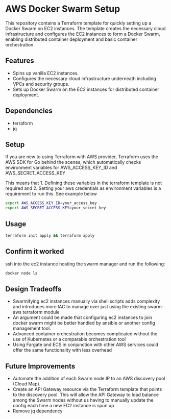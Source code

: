 # AWS Docker Swarm Setup

This repository contains a Terraform template for quickly setting up a Docker Swarm on EC2 instances. The template creates the necessary cloud infrastructure and configures the EC2 instances to form a Docker Swarm, enabling distributed container deployment and basic container orchestration.

## Features

- Spins up vanilla EC2 instances.
- Configures the necessary cloud infrastructure underneath including VPCs and security groups.
- Sets up Docker Swarm on the EC2 instances for distributed container deployment.

## Dependencies
- terraform 
- jq 

## Setup
If you are new to using Terraform with AWS provider, Terraform uses the AWS SDK for Go behind the scenes, which automatically checks environment variables for AWS_ACCESS_KEY_ID and AWS_SECRET_ACCESS_KEY

This means that 1.  Defining these variables in the terraform template is not required and 2.  Setting your aws credentials as environment variables is a requirement to run this.  See example below

```bash
export AWS_ACCESS_KEY_ID=your_access_key
export AWS_SECRET_ACCESS_KEY=your_secret_key
```

## Usage

```bash
terraform init apply && terraform apply
```

## Confirm it worked

ssh into the ec2 instance hosting the swarm manager and run the following:

```bash
docker node ls
```

## Design Tradeoffs
- Swarmifying ec2 instances manually via shell scripts adds complexity and introduces more IAC to manage over just using the existing swarm-aws terraform module
- An argument could be made that configuring ec2 instances to join docker swarm might be better handled by ansible or another config management tool.
- Advanced container orchestration becomes complicated without the use of Kubernetes or a comparable orchestration tool
- Using Fargate and ECS in conjunction with other AWS services could offer the same functionality with less overhead

## Future Improvements
- Automate the addition of each Swarm node IP to an AWS discovery pool (Cloud Map).
- Create an API Gateway resource via the Terraform template that points to the discovery pool. This will allow the API Gateway to load balance among the Swarm nodes without us having to manually update the config each time a new EC2 instance is spun up
- Remove jq dependency 